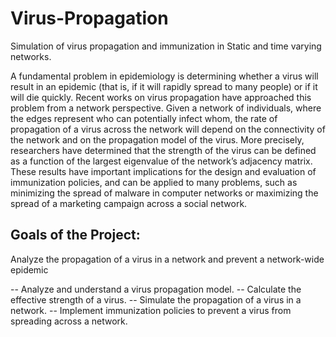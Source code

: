Virus-Propagation
=================

Simulation of virus propagation and immunization in Static and time varying networks.

A fundamental problem in epidemiology is determining whether a virus will result in an epidemic (that is, if it will 
rapidly spread to many people) or if it will die quickly. Recent works on virus propagation have approached this problem from a network perspective. Given a network of individuals, where the edges represent who can potentially infect whom, the rate of propagation of a virus across the network will depend on the connectivity of the network and on the propagation model of the virus. More precisely, researchers have determined that the strength of the virus can be defined as a function of the largest eigenvalue of the network’s adjacency matrix. These results have important implications for the design and evaluation of immunization policies, and can be applied to many problems, such as minimizing the spread of malware in computer networks or maximizing the spread of a marketing campaign across a social network.

Goals of the Project:
---------------------

Analyze the propagation of a virus in a network and prevent a network-wide epidemic

-- Analyze and understand a virus propagation model.
-- Calculate the effective strength of a virus.
-- Simulate the propagation of a virus in a network.
-- Implement immunization policies to prevent a virus from spreading across a network.
